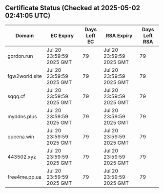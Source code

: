 ## Certificate Status (Checked at 2025-05-02 02:41:05 UTC)
| Domain | EC Expiry | Days Left EC | RSA Expiry | Days Left RSA |
|--------|-----------|-------------|------------|--------------|
| gordon.run | Jul 20 23:59:59 2025 GMT | 79 | Jul 20 23:59:59 2025 GMT | 79 |
| fgw2world.site | Jul 20 23:59:59 2025 GMT | 79 | Jul 20 23:59:59 2025 GMT | 79 |
| sqqq.cf | Jul 20 23:59:59 2025 GMT | 79 | Jul 20 23:59:59 2025 GMT | 79 |
| myddns.plus | Jul 20 23:59:59 2025 GMT | 79 | Jul 20 23:59:59 2025 GMT | 79 |
| queena.win | Jul 20 23:59:59 2025 GMT | 79 | Jul 20 23:59:59 2025 GMT | 79 |
| 443502.xyz | Jul 20 23:59:59 2025 GMT | 79 | Jul 20 23:59:59 2025 GMT | 79 |
| free4me.pp.ua | Jul 20 23:59:59 2025 GMT | 79 | Jul 20 23:59:59 2025 GMT | 79 |
